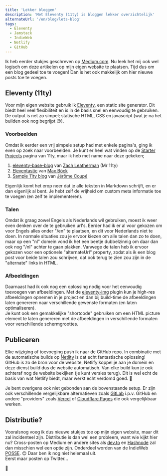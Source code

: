 ```yaml
---
title: 'Lekker bloggen'
description: 'Met Eleventy (11ty) is bloggen lekker overzichtelijk'
alternateUrl: '/en/blog/lets-blog'
tags:
  - Eleventy
  - Jamstack
  - IndieWeb
  - Netlify
  - GitHub
---
```


Ik heb eerder stukjes geschreven op [Medium.com](https://medium.com/@robinbakker). Nu leek het mij ook wel logisch om deze artikelen op mijn eigen website te plaatsen. Tijd dus om een blog gedeel toe te voegen! Dan is het ook makkelijk om hier nieuwe posts toe te voegen.

## Eleventy (11ty)

Voor mijn eigen website gebruik ik [Eleventy](https://www.11ty.dev/), een static site generator. Dit biedt heel veel flexibiliteit en is in de basis snel en eenvoudig te gebruiken. De output is net zo simpel; statische HTML, CSS en javascript (wat je na het builden ook nog begrijpt 😉).

### Voorbeelden

Omdat ik eerder een vrij simpele setup had met enkele pagina's, ging ik even op zoek naar voorbeelden. Je kunt er heel wat vinden op de [Starter Projects](https://www.11ty.dev/docs/starter/) pagina van 11ty, maar ik heb met name naar deze gekeken;

1. [eleventy-base-blog](https://github.com/11ty/eleventy-base-blog) van [Zach Leatherman](https://www.zachleat.com/) (Mr 11ty)
1. [Eleventastic](https://github.com/maxboeck/eleventastic/) van [Max Böck](https://mxb.dev)
1. [Sample 11ty blog](https://github.com/jeromecoupe/sample-11ty-blog) van [Jérôme Coupé](https://www.webstoemp.com/)

Eigenlijk komt het erop neer dat je alle teksten in Markdown schrijft, en er dan eigenlijk al bent. Je hebt zelf de vrijheid om custom meta informatie toe te voegen (en zelf te implementeren).

### Talen

Omdat ik graag zowel Engels als Nederlands wil gebruiken, moest ik weer even denken over de te gebruiken url's. Eerder had ik er al voor gekozen om voor Engels alles onder "/en" te plaatsen, en dit voor Nederlands niet te doen. In normale situaties zou je ervoor kiezen om alle talen dan zo te doen, maar op een "nl" domein vond ik het een beetje dubbelzinnig om daar dan ook nog "/nl" achter te gaan plakken. Vanwege de talen heb ik ervoor gekozen voor een optionele "alternateUrl" property, zodat als ik een blog post voor beide talen zou schrijven, dat ook terug te zien zou zijn in de "alternate" links in HTML.

### Afbeeldingen

Daarnaast had ik ook nog een oplossing nodig voor het eenvoudig toevoegen van afbeeldingen. Met de [eleventy-img](https://www.11ty.dev/docs/plugins/image/) plugin kun je high-res afbeeldingen opnemen in je project en dan bij build-time de afbeeldingen laten genereren naar verschillende gewenste formaten (en laten optimaliseren).  
Je kunt ook een gemakkelijke "shortcode" gebruiken om een HTML picture element te laten genereren met de afbeeldingen in verschillende formaten voor verschillende schermgroottes.

## Publiceren

Elke wijziging of toevoeging push ik naar de GitHub repo. In combinatie met de automatische builds op [Netlity](https://www.netlify.com/) is dat echt fantastische oplossing!  
GitHub is zo de bron voor de website, Netlify koppel je aan je domein en deze dienst build dus de website automatisch. Van elke build kun je ook achteraf nog de website bekijken (je kunt versies terug). Dit is wel echt de basis van wat Netlify biedt, maar werkt echt verdomd goed. 🚀

Je bent overigens ook niet gebonden aan de bovenstaande setup. Er zijn ook verschillende vergelijkbare alternatieven zoals [GitLab](https://about.gitlab.com/) i.p.v. GitHub en andere "providers" zoals [Vercel](https://vercel.com/) of [Cloudflare Pages](https://pages.cloudflare.com/) die ook vergelijkbaar werken.

## Distributie?

Vooralsnog voeg ik dus nieuwe stukjes toe op mijn eigen website, maar dit zal incidenteel zijn. Distributie is dan wel een probleem, want wie kijkt hier nu? Cross-posten op Medium en andere sites als [dev.to](https://dev.to) en [Hashnode](https://hashnode.com/) zal dan misschien wel een optie zijn. Onderdeel worden van de IndieWeb [POSSE](https://indieweb.org/POSSE). 😉 Daar ben ik nog niet helemaal uit.  
Eerst maar posten op Twitter...

👋
